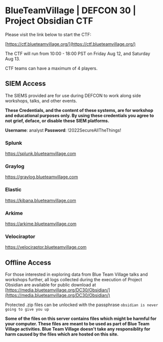 # BlueTeamVillage | DEFCON 30 | Project Obsidian CTF

Please visit the link below to start the CTF:

[https://ctf.blueteamvillage.org/](https://ctf.blueteamvillage.org/)

The CTF will run from 10:00 - 18:00 PST on Friday Aug 12, and Saturday Aug 13.

CTF teams can have a maximum of 4 players.

## SIEM Access

The SIEMS provided are for use during DEFCON to work along side workshops, talks, and other events.

**These Credentials, and the content of these systems, are for workshop and educational purposes only.  By using these credentials you agree to not grief, deface, or disable these SIEM platforms.**

**Username**:  analyst
**Password**: !2022SecureAllTheThings!

### Splunk 
https://splunk.blueteamvillage.com

### Graylog
https://graylog.blueteamvillage.com

### Elastic
https://kibana.blueteamvillage.com

### Arkime
https://arkime.blueteamvillage.com

### Velociraptor
https://velociraptor.blueteamvillage.com

## Offline Access

For those interested in exploring data from Blue Team Village talks and workshops further, all logs collected during the execution of Project Obsidian are available for public download at [https://media.blueteamvillage.org/DC30/Obsidian/](https://media.blueteamvillage.org/DC30/Obsidian/)

Protected .zip files can be unlocked with the passphrase `obsidian is never going to give you up`

**Some of the files on this server contains files which might be harmful for your computer. These files are meant to be used as part of Blue Team Village activities. Blue Team Village doesn't take any responsiblity for harm caused by the files which are hosted on this site.**
